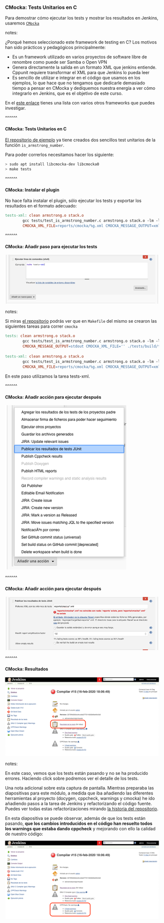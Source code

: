 ### CMocka: Tests Unitarios en C

Para demostrar cómo ejecutar los tests y mostrar los resultados en Jenkins,
usaremos [`CMocka`](https://cmocka.org)

notes:

¿Porqué hemos seleccionado este framework de testing en C? Los motivos han sido prácticos y pedagógicos principalmente:

* Es un framework utilizado en varios proyectos de software libre de renombre como puede ser Samba o Open VPN
* Genera directamente la salida en un formato XML que jenkins entiende. Cppunit requiere transformar el XML para que
  Jenkins lo pueda leer
* Es sencillo de utilizar e integrar en el código que usamos en los ejemplos, lo que hace que no
  tengamos que dedicarle demasiado tiempo a pensar en CMocka y dediquemos nuestra energía a ver cómo
  integrarlo en Jenkins, que es el objetivo de este curso.
  
En el [este enlace](https://stackoverflow.com/a/65845) tienes una lista con varios otros frameworks que puedes investigar.

^^^^^^

#### CMocka: Tests Unitarios en C

[El repositorio de ejemplo](https://github.com/Be-Core-Code/curso-intro-jenkins-modulo-6-sample-repository-with-c-code.git) 
ya tiene creados dos sencillos test unitarios de la función `is_armstrong_number`.

Para poder correrlos necesitamos hacer los siguiente:

```bash
> sudo apt install libcmocka-dev libcmocka0
> make tests
```
^^^^^^
#### CMocka: Instalar el plugin

No hace falta instalar el plugin, sólo ejecutar los tests y exportar los resultados en el
formato adecuado:

```Makefile
tests-xml: clean armstrong.o stack.o
        gcc tests/test_is_armstrong_number.c armstrong.o stack.o -lm -lcmocka -o tests/build/test_is_armstrong_number
        CMOCKA_XML_FILE=reports/cmocka/%g.xml CMOCKA_MESSAGE_OUTPUT=xml ./tests/build/test_is_armstrong_number
```

^^^^^^

#### CMocka: Añadir paso para ejecutar los tests

![Add make tests-xml step](/slides/images/cmocka_add_step_to_job_step_1.png)

notes:

Si miras [el repositorio](https://github.com/Be-Core-Code/curso-intro-jenkins-modulo-6-sample-repository-with-c-code.git)
podrás ver que en `Makefile` del mismo se crearon las siguientes tareas para correr `cmocka`

```Makefile
tests: clean armstrong.o stack.o
        gcc tests/test_is_armstrong_number.c armstrong.o stack.o -lm -lcmocka -o tests/build/test_is_armstrong_number
        CMOCKA_MESSAGE_OUTPUT=stdout CMOCKA_XML_FILE='' ./tests/build/test_is_armstrong_number

tests-xml: clean armstrong.o stack.o
        gcc tests/test_is_armstrong_number.c armstrong.o stack.o -lm -lcmocka -o tests/build/test_is_armstrong_number
        CMOCKA_XML_FILE=reports/cmocka/%g.xml CMOCKA_MESSAGE_OUTPUT=xml ./tests/build/test_is_armstrong_number
```

En este paso utilizamos la tarea tests-xml.

^^^^^^

#### CMocka: Añadir acción para ejecutar después

![add post action](/slides/images/cmocka_add_step_to_job_step_2.png)

^^^^^^

#### CMocka: Añadir acción para ejecutar después

![add post action](/slides/images/cmocka_add_step_to_job_step_3.png)

^^^^^^

#### CMocka: Resultados

![cmocka_results](/slides/images/cmocka_results_build_status_page.png)


notes:

En este caso, vemos que los tests están pasando y no se ha producido errores. Haciendo click sobre
podremos ver el detalle de los tests.

Una nota adicional sobre esta captura de pantalla. Mientras preparaba las diapositivas para este módulo,
a medida que iba añadiendo las diferentes herramientas al proyecto (docygen, cppcheck, warnings y cmocka)
he ido añadiendo pasos a la tarea de Jenkins y refactorizando el código fuente. Puedes ver todas
estas refactorizaciones mirando [la historia del repositorio](https://github.com/Be-Core-Code/curso-intro-jenkins-modulo-6-sample-repository-with-c-code/commits/master).

En esta diapositiva se puede observar, además de que los tests están pasando, 
**que los cambios introducidos en el código han resuelto todos los warnings que estaba
dando cppcheck** y mejorando con ello la calidad de nuestro código:

![cppcheck warnings fixed](/slides/images/cmocka_results_build_status_page_cppcheck.png)
 

